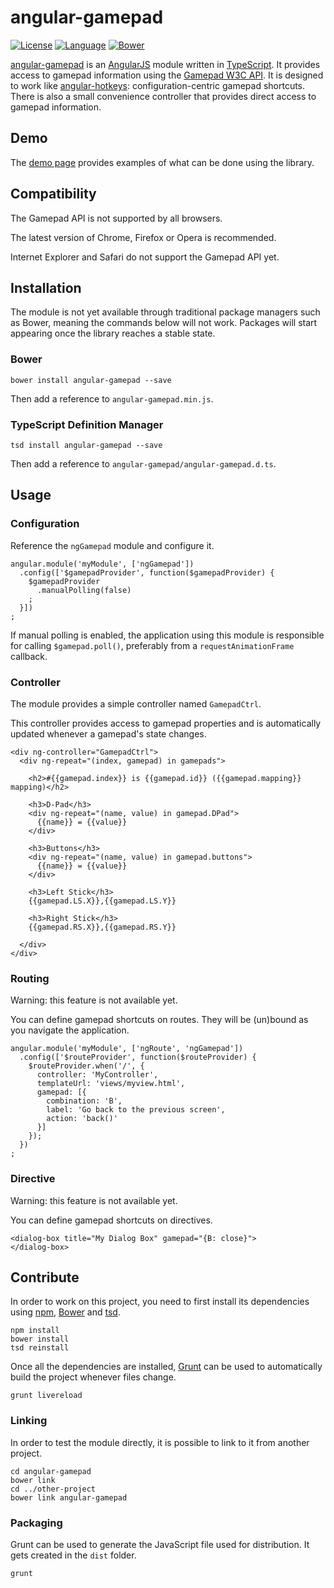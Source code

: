 angular-gamepad
===============
[![License](https://img.shields.io/badge/License-Apache_2.0-red.svg?style=flat-square)](https://github.com/pcx360/angular-gamepad/blob/master/LICENSE)
[![Language](https://img.shields.io/badge/Language-TypeScript-red.svg?style=flat-square)](http://www.typescriptlang.org/)
[![Bower](https://img.shields.io/badge/Bower-0.1.0-green.svg?style=flat-square)](https://github.com/pcx360/angular-gamepad)

[angular-gamepad](https://github.com/pcx360/angular-gamepad/) is an [AngularJS](https://angularjs.org/) module written in [TypeScript](http://en.wikipedia.org/wiki/TypeScript). It provides access to gamepad information using the [Gamepad W3C API](https://dvcs.w3.org/hg/gamepad/raw-file/default/gamepad.html). It is designed to work like [angular-hotkeys](https://github.com/chieffancypants/angular-hotkeys/): configuration-centric gamepad shortcuts. There is also a small convenience controller that provides direct access to gamepad information.

## Demo

The [demo page](https://pcx360.github.com/angular-gamepad/) provides examples of what can be done using the library.

## Compatibility

The Gamepad API is not supported by all browsers.

The latest version of Chrome, Firefox or Opera is recommended.

Internet Explorer and Safari do not support the Gamepad API yet.

## Installation

The module is not yet available through traditional package managers such as Bower, meaning the commands below will not work. Packages will start appearing once the library reaches a stable state.

### Bower

```
bower install angular-gamepad --save
```

Then add a reference to `angular-gamepad.min.js`.

### TypeScript Definition Manager

```
tsd install angular-gamepad --save
```

Then add a reference to `angular-gamepad/angular-gamepad.d.ts`.

## Usage

### Configuration

Reference the `ngGamepad` module and configure it.

```
angular.module('myModule', ['ngGamepad'])
  .config(['$gamepadProvider', function($gamepadProvider) {
    $gamepadProvider
      .manualPolling(false)
    ;
  }])
;
```

If manual polling is enabled, the application using this module is responsible for calling `$gamepad.poll()`, preferably from a `requestAnimationFrame` callback.

### Controller

The module provides a simple controller named `GamepadCtrl`.

This controller provides access to gamepad properties and is automatically updated whenever a gamepad's state changes.

```
<div ng-controller="GamepadCtrl">
  <div ng-repeat="(index, gamepad) in gamepads">

    <h2>#{{gamepad.index}} is {{gamepad.id}} ({{gamepad.mapping}} mapping)</h2>

    <h3>D-Pad</h3>
    <div ng-repeat="(name, value) in gamepad.DPad">
      {{name}} = {{value}}
    </div>

    <h3>Buttons</h3>
    <div ng-repeat="(name, value) in gamepad.buttons">
      {{name}} = {{value}}
    </div>

    <h3>Left Stick</h3>
    {{gamepad.LS.X}},{{gamepad.LS.Y}}

    <h3>Right Stick</h3>
    {{gamepad.RS.X}},{{gamepad.RS.Y}}

  </div>
</div>
```

### Routing

Warning: this feature is not available yet.

You can define gamepad shortcuts on routes. They will be (un)bound as you navigate the application.

```
angular.module('myModule', ['ngRoute', 'ngGamepad'])
  .config(['$routeProvider', function($routeProvider) {
    $routeProvider.when('/', {
      controller: 'MyController',
      templateUrl: 'views/myview.html',
      gamepad: [{
        combination: 'B',
        label: 'Go back to the previous screen',
        action: 'back()'
      }]
    });
  })
;
```

### Directive

Warning: this feature is not available yet.

You can define gamepad shortcuts on directives.

```
<dialog-box title="My Dialog Box" gamepad="{B: close}">
</dialog-box>
```

## Contribute

In order to work on this project, you need to first install its dependencies using [npm](https://www.npmjs.org/), [Bower](http://bower.io/) and [tsd](http://definitelytyped.org/tsd/).

```
npm install
bower install
tsd reinstall
```

Once all the dependencies are installed, [Grunt](http://gruntjs.com/) can be used to automatically build the project whenever files change.

```
grunt livereload
```

### Linking

In order to test the module directly, it is possible to link to it from another project.

```
cd angular-gamepad
bower link
cd ../other-project
bower link angular-gamepad
```

### Packaging

Grunt can be used to generate the JavaScript file used for distribution. It gets created in the ``dist`` folder.

```
grunt
```
